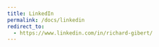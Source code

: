 ```yaml
---
title: LinkedIn
permalink: /docs/linkedin
redirect_to:
  - https://www.linkedin.com/in/richard-gibert/
---
```

